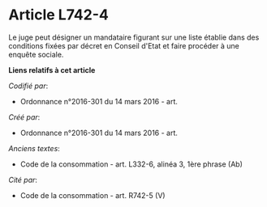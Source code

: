 # Article L742-4

Le juge peut désigner un mandataire figurant sur une liste établie dans des conditions fixées par décret en Conseil d'Etat et
faire procéder à une enquête sociale.

**Liens relatifs à cet article**

_Codifié par_:

  - Ordonnance n°2016-301 du 14 mars 2016 - art.

_Créé par_:

  - Ordonnance n°2016-301 du 14 mars 2016 - art.

_Anciens textes_:

  - Code de la consommation - art. L332-6, alinéa 3, 1ère phrase (Ab)

_Cité par_:

  - Code de la consommation - art. R742-5 (V)
